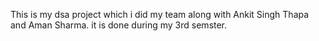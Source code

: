 This is my dsa project which  i did my team along with Ankit Singh Thapa and Aman Sharma.
it is done during my 3rd semster.
